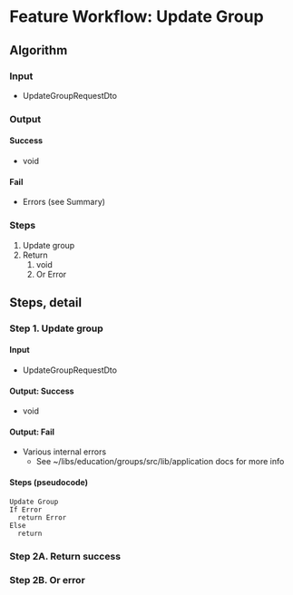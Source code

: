 # Feature Workflow: Update Group

## Algorithm

### Input

- UpdateGroupRequestDto

### Output

#### Success

- void

#### Fail

- Errors (see Summary)

### Steps

1. Update group
2. Return
   1. void
   2. Or Error

## Steps, detail

### Step 1. Update group

#### Input

- UpdateGroupRequestDto

#### Output: Success

- void

#### Output: Fail

- Various internal errors
  - See ~/libs/education/groups/src/lib/application docs for more info

#### Steps (pseudocode)

```
Update Group
If Error
  return Error
Else
  return
```

### Step 2A. Return success

### Step 2B. Or error
